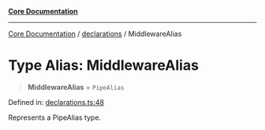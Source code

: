 [**Core Documentation**](../../README.md)

***

[Core Documentation](../../README.md) / [declarations](../README.md) / MiddlewareAlias

# Type Alias: MiddlewareAlias

> **MiddlewareAlias** = `PipeAlias`

Defined in: [declarations.ts:48](https://github.com/stonemjs/core/blob/e2fddc9518734748c09a72d4b4064dd1d4c1288c/src/declarations.ts#L48)

Represents a PipeAlias type.
